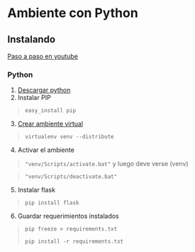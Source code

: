 # Ambiente con Python

## Instalando
[Paso a paso en youtube](https://www.youtube.com/watch?v=PEcWR882goU)

### Python
1. [Descargar python](https://www.python.org/downloads/)
2. Instalar PIP
>`easy_install pip`
3. [Crear ambiente virtual](http://docs.python-guide.org/en/latest/dev/virtualenvs/)
>`virtualenv venv --distribute`
4. Activar el ambiente
> `"venv/Scripts/activate.bat"` y luego deve verse (venv)

 > `"venv/Scripts/deactivate.bat"`
5. Instalar flask
>`pip install flask`
6. Guardar requerimientos instalados
>`pip freeze > requirements.txt`
>
>`pip install -r requirements.txt`
